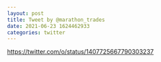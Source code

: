 ```yaml
--- 
layout: post 
title: Tweet by @marathon_trades 
date: 2021-06-23 1624462933 
categories: twitter 
--- 
```

https://twitter.com/o/status/1407725667790303237